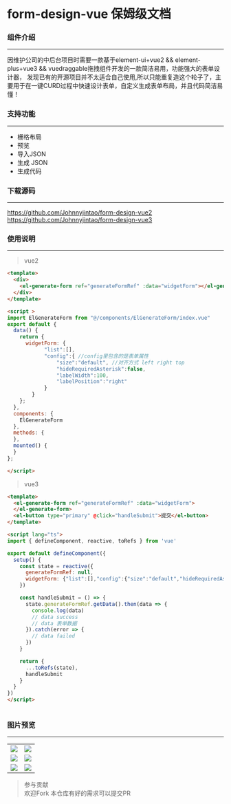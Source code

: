 <h1>
form-design-vue 保姆级文档
</h1>

### 组件介绍
---
因维护公司的中后台项目时需要一款基于element-ui+vue2 && element-plus+vue3 && vuedraggable拖拽组件开发的一款简洁易用，功能强大的表单设计器，
发现已有的开源项目并不太适合自己使用,所以只能重复造这个轮子了，主要用于在一键CURD过程中快速设计表单，自定义生成表单布局，并且代码简洁易懂！

### 支持功能
---
- 栅格布局
- 预览
- 导入JSON
- 生成 JSON
- 生成代码

### 下载源码
---
<a href="https://github.com/Johnnyjintao/form-design-vue2" _blank>https://github.com/Johnnyjintao/form-design-vue2</a><br>
<a href="https://github.com/Johnnyjintao/form-design-vue3" _blank>https://github.com/Johnnyjintao/form-design-vue3</a>


### 使用说明
---

> vue2
``` html
<template>
  <div>
    <el-generate-form ref="generateFormRef" :data="widgetForm"></el-generate-form>
  </div>
</template>

<script >
import ElGenerateForm from "@/components/ElGenerateForm/index.vue"
export default {
  data() {
    return {
      widgetForm: {
            "list":[],
            "config":{ //config里包含的是表单属性
                "size":"default", //对齐方式 left right top
                "hideRequiredAsterisk":false,
                "labelWidth":100,
                "labelPosition":"right"
            }
        }
    };
  },
  components: {
    ElGenerateForm
  },
  methods: {
  },
  mounted() {
  }
};

</script>

```

> vue3
``` html
<template>
  <el-generate-form ref="generateFormRef" :data="widgetForm">
  </el-generate-form>
  <el-button type="primary" @click="handleSubmit">提交</el-button>
</template>

<script lang="ts">
import { defineComponent, reactive, toRefs } from 'vue'

export default defineComponent({
  setup() {
    const state = reactive({
      generateFormRef: null,
      widgetForm: {"list":[],"config":{"size":"default","hideRequiredAsterisk":false,"labelWidth":100,"labelPosition":"right"}}
    })

    const handleSubmit = () => {
      state.generateFormRef.getData().then(data => {
        console.log(data)
        // data success
        // data 表单数据
      }).catch(error => {
        // data failed
      })
    }

    return {
      ...toRefs(state),
      handleSubmit
    }
  }
})
</script>
    
```
### 图片预览
---

<table>
    <tr>
        <td><img src="https://www.swiftadmin.net/static/form/1.png"/></td>
        <td><img src="https://www.swiftadmin.net/static/form/2.png"/></td>
    </tr>
    <tr>
        <td><img src="https://www.swiftadmin.net/static/form/3.png"/></td>
        <td><img src="https://www.swiftadmin.net/static/form/33.png"/></td>
    </tr>
    <tr>
        <td><img src="https://www.swiftadmin.net/static/form/4.png"/></td>
        <td><img src="https://www.swiftadmin.net/static/form/5.png"/></td>
    </tr>	
</table>

> 参与贡献<br/>
> 欢迎Fork 本仓库有好的需求可以提交PR
